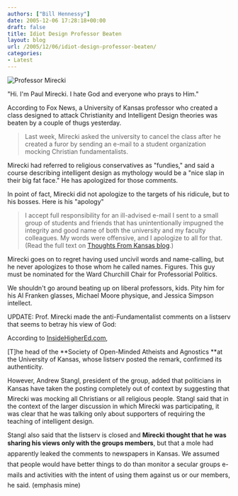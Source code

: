 ```yaml
---
authors: ["Bill Hennessy"]
date: 2005-12-06 17:28:18+00:00
draft: false
title: Idiot Design Professor Beaten
layout: blog
url: /2005/12/06/idiot-design-professor-beaten/
categories:
- Latest
---
```


![Professor Mirecki](https://www.billhennessy.com/wp-content/0_21_120605_creationismprof.jpg)


"Hi.  I'm Paul Mirecki.  I hate God and everyone who prays to Him."

According to Fox News, a University of Kansas professor who created a class designed to attack Christianity and Intelligent Design theories was beaten by a couple of thugs yesterday.



> Last week, Mirecki asked the university to cancel the class after he created a furor by sending an e-mail to a student organization mocking Christian fundamentalists.

Mirecki had referred to religious conservatives as "fundies," and said a course describing intelligent design as mythology would be a "nice slap in their big fat face." He has apologized for those comments.



In point of fact, Mirecki did not apologize to the targets of his ridicule, but to his bosses.  Here is his "apology"



> I accept full responsibility for an ill-advised e-mail I sent to a small group of students and friends that has unintentionally impugned the integrity and good name of both the university and my faculty colleagues. My words were offensive, and I apologize to all for that.  (Read the full text on [Thoughts From Kansas blog](https://jgrr.blogspot.com/2005/11/paul-mirecki-responds-to-critics.html).)



Mirecki goes on to regret having used uncivil words and  name-calling, but he never apologizes to those whom he called names.  Figures.  This guy must be nominated for the Ward Churchill Chair for Professorial Politics.

We shouldn't go around beating up on liberal professors, kids.  Pity him for his Al Franken glasses, Michael Moore physique, and Jessica Simpson intellect.

UPDATE:  Prof. Mirecki made the anti-Fundamentalist comments on a listserv that seems to betray his view of God:

According to [InsideHigherEd.com](https://insidehighered.com/news/2005/11/28/kansas),



> 
[T]he head of the **Society of Open-Minded Atheists and Agnostics **at the University of Kansas, whose listserv posted the remark, confirmed its authenticity.

However, Andrew Stangl, president of the group, added that politicians in Kansas have taken the posting completely out of context by suggesting that Mirecki was mocking all Christians or all religious people. Stangl said that in the context of the larger discussion in which Mirecki was participating, it was clear that he was talking only about supporters of requiring the teaching of intelligent design.

Stangl also said that the listserv is closed and **Mirecki thought that he was sharing his views only with the groups members**, but that a mole had apparently leaked the comments to newspapers in Kansas. We assumed that people would have better things to do than monitor a secular groups e-mails and activities with the intent of using them against us or our members, he said.  (emphasis mine)






